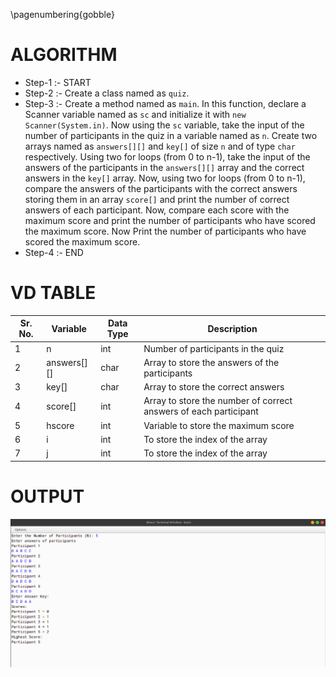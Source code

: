 \pagenumbering{gobble}

# ALGORITHM

- Step-1 :- START
- Step-2 :- Create a class named as `quiz`.
- Step-3 :- Create a method named as `main`. In this function, declare a Scanner variable named as `sc` and initialize it with `new Scanner(System.in)`. Now using the `sc` variable, take the input of the number of participants in the quiz in a variable named as `n`. Create two arrays named as `answers[][]` and `key[]` of size `n` and of type `char` respectively. Using two for loops (from 0 to n-1), take the input of the answers of the participants in the `answers[][]` array and the correct answers in the `key[]` array. Now, using two for loops (from 0 to n-1), compare the answers of the participants with the correct answers storing them in an array `score[]` and print the number of correct answers of each participant. Now, compare each score with the maximum score and print the number of participants who have scored the maximum score. Now Print the number of participants who have scored the maximum score.
- Step-4 :- END

# VD TABLE

| Sr. No. | Variable | Data Type | Description |
| --- | --- | --- | --- |
| 1 | n | int | Number of participants in the quiz |
| 2 | answers[][] | char | Array to store the answers of the participants |
| 3 | key[] | char | Array to store the correct answers |
| 4 | score[] | int | Array to store the number of correct answers of each participant |
| 5 | hscore | int | Variable to store the maximum score |
| 6 | i | int | To store the index of the array |
| 7 | j | int | To store the index of the array |

# OUTPUT


![](output.png)
